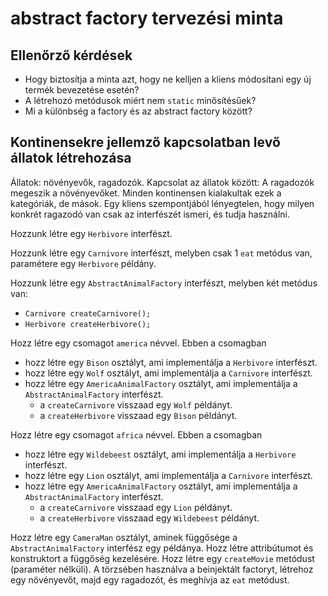 # abstract factory tervezési minta

## Ellenőrző kérdések

* Hogy biztosítja a minta azt, hogy ne kelljen a kliens módosítani egy új termék
bevezetése esetén?
* A létrehozó metódusok miért nem `static` minősítésűek?
* Mi a különbség a factory és az abstract factory között?

## Kontinensekre jellemző kapcsolatban levő állatok létrehozása 

Állatok: növényevők, ragadozók. Kapcsolat az állatok között: A ragadozók megeszik a növényevőket.
Minden kontinensen kialakultak ezek a kategóriák, de mások. Egy kliens szempontjából lényegtelen, hogy milyen konkrét ragazodó van
csak az interfészét ismeri, és tudja használni.

Hozzunk létre egy `Herbivore` interfészt. 


Hozzunk létre egy `Carnivore` interfészt, melyben csak 1 `eat` metódus van, paramétere egy `Herbivore` példány. 

Hozzunk létre egy `AbstractAnimalFactory` interfészt, melyben két metódus van:
 * `Carnivore createCarnivore();`
 * `Herbivore createHerbivore();`

Hozz létre egy csomagot `america` névvel.
Ebben a csomagban 
* hozz létre egy `Bison` osztályt, ami implementálja a `Herbivore` interfészt.
* hozz létre egy `Wolf` osztályt, ami implementálja a `Carnivore` interfészt.
* hozz létre egy `AmericaAnimalFactory` osztályt, ami implementálja a `AbstractAnimalFactory` interfészt.
  * a `createCarnivore` visszaad egy `Wolf` példányt.
  * a `createHerbivore` visszaad egy `Bison` példányt.

Hozz létre egy csomagot `africa` névvel.
Ebben a csomagban 
* hozz létre egy `Wildebeest` osztályt, ami implementálja a `Herbivore` interfészt.
* hozz létre egy `Lion` osztályt, ami implementálja a `Carnivore` interfészt.
* hozz létre egy `AmericaAnimalFactory` osztályt, ami implementálja a `AbstractAnimalFactory` interfészt.
  * a `createCarnivore` visszaad egy `Lion` példányt.
  * a `createHerbivore` visszaad egy `Wildebeest` példányt.

Hozz létre egy `CameraMan` osztályt, aminek függősége a `AbstractAnimalFactory` interfész egy példánya.
Hozz létre attribútumot és konstruktort a függőség kezelésére.
Hozz létre egy `createMovie` metódust (paraméter nélküli). A törzsében használva a beinjektált
factoryt, létrehoz egy növényevőt, majd egy ragadozót, és meghívja az `eat` metódust.




